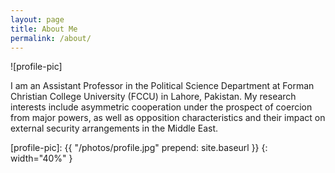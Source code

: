 ```yaml
---
layout: page
title: About Me
permalink: /about/
---
```


![profile-pic]

I am an Assistant Professor in the Political Science Department at Forman Christian College University (FCCU) in Lahore, Pakistan. My research interests include asymmetric cooperation under the prospect of coercion from major powers, as well as opposition characteristics and their impact on external security arrangements in the Middle East.

[profile-pic]: {{ "/photos/profile.jpg" prepend: site.baseurl }}
{: width="40%" }
